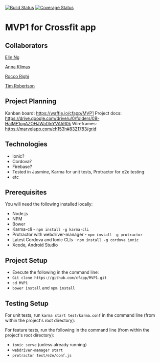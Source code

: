 [![Build Status](https://travis-ci.org/cfapp/MVP1.svg?branch=master)](https://travis-ci.org/cfapp/MVP1)
[![Coverage Status](https://coveralls.io/repos/cfapp/MVP1/badge.svg)](https://coveralls.io/r/cfapp/MVP1)


# MVP1 for Crossfit app

Collaborators
-------------

[Elin Ng](https://github.com/elinnet)

[Anna Klimas](https://github.com/annaKL)

[Rocco Righi](https://github.com/bagolol)

[Tim Robertson](https://github.com/timrobertson0122)

Project Planning
----------------

Kanban board: https://waffle.io/cfapp/MVP1
Project docs: https://drive.google.com/drive/u/0/folders/0B-HalME1opAZOHJWaDlnYVA5R0k
Wireframes: https://marvelapp.com/ch153h#8321783/grid

Technologies
------------

* Ionic?
* Cordova?
* Firebase?
* Tested in Jasmine, Karma for unit tests, Protractor for e2e testing
* etc

Prerequisites
-------------

You will need the following installed locally:  

* Node.js
* NPM
* Bower
* Karma-cli - ```npm install -g karma-cli```
* Protractor with webdriver-manager - ```npm install -g protractor```
* Latest Cordova and Ionic CLIs - ```npm install -g cordova ionic```
* Xcode, Android Studio

Project Setup
----------

* Execute the following in the command line:
* ```Git clone https://github.com/cfapp/MVP1.git```
* ```cd MVP1```
* ```bower install``` and ```npm install```

Testing Setup
-------------

For unit tests, run ```karma start test/karma.conf``` in the command line (from within the project's root directory):

For feature tests, run the following in the command line (from within the project's root directory):
* ```ionic serve``` (unless already running)
* ```webdriver-manager start```
* ```protractor test/e2e/conf.js```